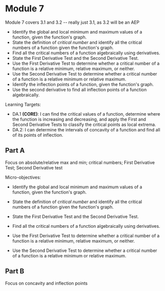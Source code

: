 # Module 7

Module 7 covers 3.1 and 3.2 -- really just 3.1, as 3.2 will be an AEP

+ Identify the global and local minimum and maximum values of a function, given the function's graph.
+ State the definition of _critical number_ and identify all the critical numbers of a function given the function's graph.
+ Find all the critical numbers of a function algebraically using derivatives.
+ State the First Derivative Test and the Second Derivative Test.  
+ Use the First Derivative Test to determine whether a critical number of a function is a relative minimum, relative maximum, or neither.
+ Use the Second Derivative Test to determine whether a critical number of a function is a relative minimum or relative maximum.
+ Identify the inflection points of a function, given the function's graph.
+ Use the second derivative to find all inflection points of a function algebraically.

Learning Targets: 

-   DA.1  **(CORE)**: I can find the critical values of a function, determine where the function is increasing and decreasing, and apply the First and Second Derivative Tests to classify the critical points as local extrema.
-   DA.2: I can determine the intervals of concavity of a function and find all of its points of inflection.


## Part A

Focus on absolute/relative max and min; critical numbers; First Derivative Test; Second Derivative test

Micro-objectives: 

+ Identify the global and local minimum and maximum values of a function, given the function's graph.
+ State the definition of _critical number_ and identify all the critical numbers of a function given the function's graph.
+ State the First Derivative Test and the Second Derivative Test.  

+ Find all the critical numbers of a function algebraically using derivatives.
+ Use the First Derivative Test to determine whether a critical number of a function is a relative minimum, relative maximum, or neither.
+ Use the Second Derivative Test to determine whether a critical number of a function is a relative minimum or relative maximum.



## Part B

Focus on concavity and inflection points 
<!--stackedit_data:
eyJoaXN0b3J5IjpbLTEzNzEyMDYyNDhdfQ==
-->